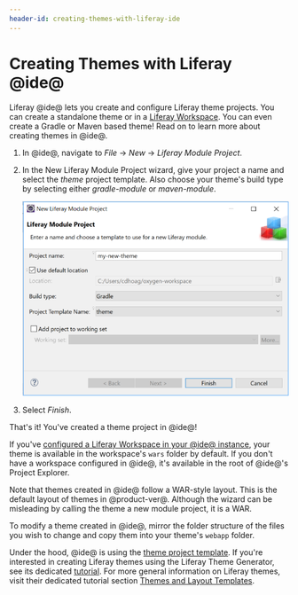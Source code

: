 ```yaml
---
header-id: creating-themes-with-liferay-ide
---
```


# Creating Themes with Liferay @ide@

Liferay @ide@ lets you create and configure Liferay theme projects. You can
create a standalone theme or in a
[Liferay Workspace](/docs/7-0/tutorials/-/knowledge_base/t/liferay-workspace).
You can even create a Gradle or Maven based theme! Read on to learn more about
creating themes in @ide@.

1.  In @ide@, navigate to *File* &rarr; *New* &rarr; *Liferay Module Project*.

2.  In the New Liferay Module Project wizard, give your project a name and
    select the *theme* project template. Also choose your theme's build type by
    selecting either *gradle-module* or *maven-module*.

    ![Figure 1: Use the theme project template to create a Liferay theme in @ide@.](../../../images/theme-in-ide.png)

3.  Select *Finish*.

That's it! You've created a theme project in @ide@!

If you've
[configured a Liferay Workspace in your @ide@ instance](/docs/7-0/tutorials/-/knowledge_base/t/creating-a-liferay-workspace-with-liferay-ide),
your theme is available in the workspace's `wars` folder by default. If you
don't have a workspace configured in @ide@, it's available in the root of
@ide@'s Project Explorer.

Note that themes created in @ide@ follow a WAR-style layout. This is the default
layout of themes in @product-ver@. Although the wizard can be misleading by
calling the theme a new module project, it is a WAR.

To modify a theme created in @ide@, mirror the folder structure of the files 
you wish to change and copy them into your theme's `webapp` folder.

Under the hood, @ide@ is using the
[theme project template](/docs/7-0/reference/-/knowledge_base/r/theme-template).
If you're interested in creating Liferay themes using the
Liferay Theme Generator, see its dedicated
[tutorial](/docs/7-0/tutorials/-/knowledge_base/t/themes-generator). For more
general information on Liferay themes, visit their dedicated tutorial section
[Themes and Layout Templates](/docs/7-0/tutorials/-/knowledge_base/t/themes-and-layout-templates).
